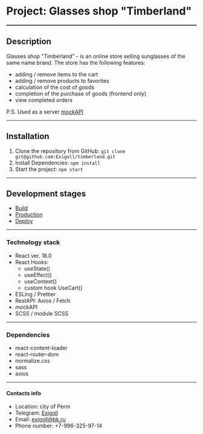 # Project: Glasses shop "Timberland"
<hr style="border:1px solid gray">

## Description
Glasses shop "Timberland" - is an online store selling sunglasses of the same name brand.
The store has the following features:
* adding / remove items to the cart
* adding / remove products to favorites
* calculation of the cost of goods
* completion of the purchase of goods (frontend only)
* view completed orders

P.S. Used as a server [mockAPI](https://mockapi.io)
<hr>

## Installation

1. Clone the repository from GitHub: ``git clone git@github.com:Exigoll/timberland.git``
2. Install Dependencies:  ``npm install``
3. Start the project:  ``npm start``

<hr>

## Development stages
* [Build]()
* [Production]()
* [Deploy]()

<hr>

### Technology stack
* React ver. 18.0
* React Hooks:
  * useState()
  * useEffect()
  * useContext()
  * custom hook UseCart()
* ESLing / Prettier
* RestAPI: Axios / Fetch
* mockAPI
* SCSS / module SCSS

<hr>

### Dependencies
* react-content-loader
* react-router-dom
* normalize.css
* sass
* axios

<hr>

#### Contacts info
* Location: city of Perm
* Telegram: [Exigoll](https://t.me/exigoll)
* Email: exigoll@bk.ru
* Phone number: +7-996-325-97-14

